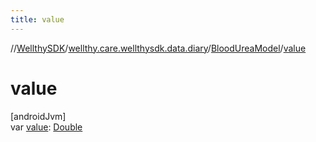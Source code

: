 ```yaml
---
title: value
---
```

//[WellthySDK](../../../index.html)/[wellthy.care.wellthysdk.data.diary](../index.html)/[BloodUreaModel](index.html)/[value](value.html)



# value



[androidJvm]\
var [value](value.html): [Double](https://kotlinlang.org/api/latest/jvm/stdlib/kotlin/-double/index.html)





